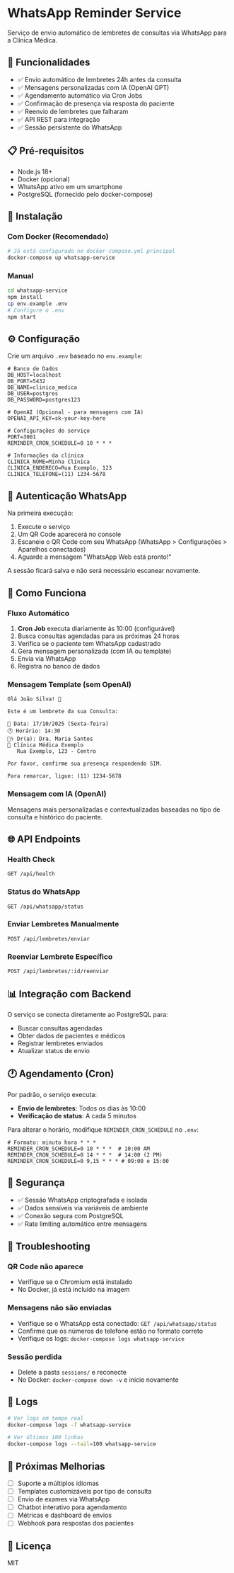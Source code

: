 # WhatsApp Reminder Service

Serviço de envio automático de lembretes de consultas via WhatsApp para a Clínica Médica.

## 🚀 Funcionalidades

- ✅ Envio automático de lembretes 24h antes da consulta
- ✅ Mensagens personalizadas com IA (OpenAI GPT)
- ✅ Agendamento automático via Cron Jobs
- ✅ Confirmação de presença via resposta do paciente
- ✅ Reenvio de lembretes que falharam
- ✅ API REST para integração
- ✅ Sessão persistente do WhatsApp

## 📋 Pré-requisitos

- Node.js 18+
- Docker (opcional)
- WhatsApp ativo em um smartphone
- PostgreSQL (fornecido pelo docker-compose)

## 🔧 Instalação

### Com Docker (Recomendado)

```bash
# Já está configurado no docker-compose.yml principal
docker-compose up whatsapp-service
```

### Manual

```bash
cd whatsapp-service
npm install
cp env.example .env
# Configure o .env
npm start
```

## ⚙️ Configuração

Crie um arquivo `.env` baseado no `env.example`:

```env
# Banco de Dados
DB_HOST=localhost
DB_PORT=5432
DB_NAME=clinica_medica
DB_USER=postgres
DB_PASSWORD=postgres123

# OpenAI (Opcional - para mensagens com IA)
OPENAI_API_KEY=sk-your-key-here

# Configurações do serviço
PORT=3001
REMINDER_CRON_SCHEDULE=0 10 * * *

# Informações da clínica
CLINICA_NOME=Minha Clínica
CLINICA_ENDERECO=Rua Exemplo, 123
CLINICA_TELEFONE=(11) 1234-5678
```

## 📱 Autenticação WhatsApp

Na primeira execução:

1. Execute o serviço
2. Um QR Code aparecerá no console
3. Escaneie o QR Code com seu WhatsApp (WhatsApp > Configurações > Aparelhos conectados)
4. Aguarde a mensagem "WhatsApp Web está pronto!"

A sessão ficará salva e não será necessário escanear novamente.

## 🔄 Como Funciona

### Fluxo Automático

1. **Cron Job** executa diariamente às 10:00 (configurável)
2. Busca consultas agendadas para as próximas 24 horas
3. Verifica se o paciente tem WhatsApp cadastrado
4. Gera mensagem personalizada (com IA ou template)
5. Envia via WhatsApp
6. Registra no banco de dados

### Mensagem Template (sem OpenAI)

```
Olá João Silva! 👋

Este é um lembrete da sua Consulta:

📅 Data: 17/10/2025 (Sexta-feira)
🕐 Horário: 14:30
👨‍⚕️ Dr(a): Dra. Maria Santos
📍 Clínica Médica Exemplo
   Rua Exemplo, 123 - Centro

Por favor, confirme sua presença respondendo SIM.

Para remarcar, ligue: (11) 1234-5678
```

### Mensagem com IA (OpenAI)

Mensagens mais personalizadas e contextualizadas baseadas no tipo de consulta e histórico do paciente.

## 🌐 API Endpoints

### Health Check
```
GET /api/health
```

### Status do WhatsApp
```
GET /api/whatsapp/status
```

### Enviar Lembretes Manualmente
```
POST /api/lembretes/enviar
```

### Reenviar Lembrete Específico
```
POST /api/lembretes/:id/reenviar
```

## 📊 Integração com Backend

O serviço se conecta diretamente ao PostgreSQL para:
- Buscar consultas agendadas
- Obter dados de pacientes e médicos
- Registrar lembretes enviados
- Atualizar status de envio

## 🕐 Agendamento (Cron)

Por padrão, o serviço executa:

- **Envio de lembretes**: Todos os dias às 10:00
- **Verificação de status**: A cada 5 minutos

Para alterar o horário, modifique `REMINDER_CRON_SCHEDULE` no `.env`:

```env
# Formato: minuto hora * * *
REMINDER_CRON_SCHEDULE=0 10 * * *  # 10:00 AM
REMINDER_CRON_SCHEDULE=0 14 * * *  # 14:00 (2 PM)
REMINDER_CRON_SCHEDULE=0 9,15 * * * # 09:00 e 15:00
```

## 🔐 Segurança

- ✅ Sessão WhatsApp criptografada e isolada
- ✅ Dados sensíveis via variáveis de ambiente
- ✅ Conexão segura com PostgreSQL
- ✅ Rate limiting automático entre mensagens

## 🐛 Troubleshooting

### QR Code não aparece
- Verifique se o Chromium está instalado
- No Docker, já está incluído na imagem

### Mensagens não são enviadas
- Verifique se o WhatsApp está conectado: `GET /api/whatsapp/status`
- Confirme que os números de telefone estão no formato correto
- Verifique os logs: `docker-compose logs whatsapp-service`

### Sessão perdida
- Delete a pasta `sessions/` e reconecte
- No Docker: `docker-compose down -v` e inicie novamente

## 📝 Logs

```bash
# Ver logs em tempo real
docker-compose logs -f whatsapp-service

# Ver últimas 100 linhas
docker-compose logs --tail=100 whatsapp-service
```

## 🚀 Próximas Melhorias

- [ ] Suporte a múltiplos idiomas
- [ ] Templates customizáveis por tipo de consulta
- [ ] Envio de exames via WhatsApp
- [ ] Chatbot interativo para agendamento
- [ ] Métricas e dashboard de envios
- [ ] Webhook para respostas dos pacientes

## 📄 Licença

MIT

